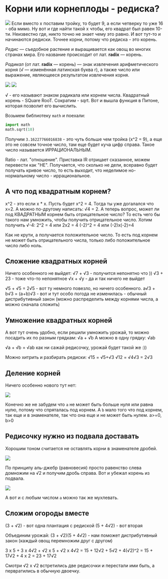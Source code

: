 # Корни или корнеплоды - редиска?

<img src="https://latex.codecogs.com/gif.latex?x^2=10" />
Если вместо x поставим тройку, то будет 9, а если четверку то уже 16 - оба мимо.
Ну вот и где найти такой x чтобы, его квадрат был равен 10-ти.
Неизвестно где, никто точно не знает чему это равно. И вот тут-то и начинаются редиски. Точнее корни, потому что редиска - это корень.

*Редис* — съедобное растение и выращивается как овощ во многих странах мира. Его название происходит от лат. **radix** — корень.

*Радикал* (от лат. **radix** — корень) — знак извлечения арифметического корня (√ — изменённая латинская буква r), а также число или выражение, являющееся результатом извлечения корня.

<img src="https://latex.codecogs.com/gif.latex?x^2=10" />
<img src="https://latex.codecogs.com/gif.latex?x=/sqrt{10}" />

√ - его называют знаком радикала или корнем числа. Квадратный корень - SQuare RooT. Сократим - sqrt.
Вот и вышла функция в Питоне, которая позволит его вычислить.

Возьмем библиотеку `math` и поехали:

```python
import math
math.sqrt(10)
```
Получим `3.16227766016838` - это чуть больше чем тройка (x^2 = 9), а еще это не совсем точное число, там еще будет куча цифр справа. Такое число называется ИРРАЦИОНАЛЬНЫМ.

Ratio - лат. "отношение". Приставка IR отрицает сказанное, можем перевести как "НЕ". Получается, что сколько не дели, всеравно будет получать кривое число, то есть выходит, что неделимое но-нормальному число - иррациональное.

## А что под квадратным корнем?

x^2 - это если x * x. Пусть будет x^2 = 4. Тогда ты уже догалался что x=2. А можно по-другому написать: √4 = 2.
А теперь вопрос, может ли под КВАДРАТНЫМ корнем быть отрицательное число? То есть чего бы такого нам умножить, чтобы получить отрицательное число. Хотим получить √-4:
2^2 = 4 или 2x2 = 4
(-2)^2 = 4 или (-2)x(-2)=4

Как не крути, а получается положительное число. То есть под корнем не может быть отрицательного числа, только либо положительное число либо ноль.

## Сложение квадратных корней

Ничего особенного не выйдет:
√7 + √3 - получится непонятно что ))
√3 + 23 - тоже что-то непонятное
√x + √y - да и так ничего не выйдет

√5 + √5 = 2√5 - вот ту немного повезло, но ничего особенного.
a√3 + b√3 = (a+b)√3 - вот и тут особо погода не изменилась - обычный дистрибутивный закон (можно распределить между корнями числа, а можно сначала сложить)

## Умножение квадратных корней

А вот тут очень удобно, если решили умножить урожай, то можно посадить их по разным грядкам:
√a + √b
А можно в одну грядку:
√ab

√a + √b = √ab как ни сажай редисочку, урожай будет такой же :))

Можно хитрить и разбирать редиски:
√15 = √5+√3
√12 = √4√3 = 2√3

## Деление корней

Ничего особенно нового тут нет:

<img src="https://latex.codecogs.com/gif.latex?sqrt{/frac{a}{b}}=/frac{sqrt{a}/sqrt{b}}" />

Конечно же не забудем что `a` не может быть больше нуля или равна нулю, потому что спряталась под корнем. А `b` мало того что под корнем, так еще и в знаменателе, так что она еще и не может быть нулем.
a>=0, b>0

## Редисочку нужно из подвала доставать

Хорошим тоном считается не оставлять корни в знаменателе дробей.

<img src="https://latex.codecogs.com/gif.latex?/frac{1}{sqrt{2}}=/frac{sqrt{2}}/{2}" />

По принципу аль-джебр (равновесия) просто равенство слева домножим на √2 и получим дробь справа.
Вот и убежал корень из подвала.

<img src="https://latex.codecogs.com/gif.latex?/frac{1}{sqrt{a}}=/frac{sqrt{a}}/{a}" />

А вот и с любым числом `a` можно так же мухлевать.

## Сложим огороды вместе

(3 + √2) - вот одна плантация с редиской
(5 + 4√2) - вот вторая

Объединим урожай:
(3 + √2)(5 + 4√2) - нам поможет дистрибутивный закон (каждый овощ перемножим друг с другом)

3 х 5 + 3 х 4√2 + √2 х 5 + √2 х 4√2 = 15 + 12√2 + 5√2 + 4(√2)^2 = 15 + 17√2 + 4 x 2 = 23 + 17√2

Смотри √2 х √2 встретились две редисочки и перестали ими быть, а первратились в обычную двоечку.